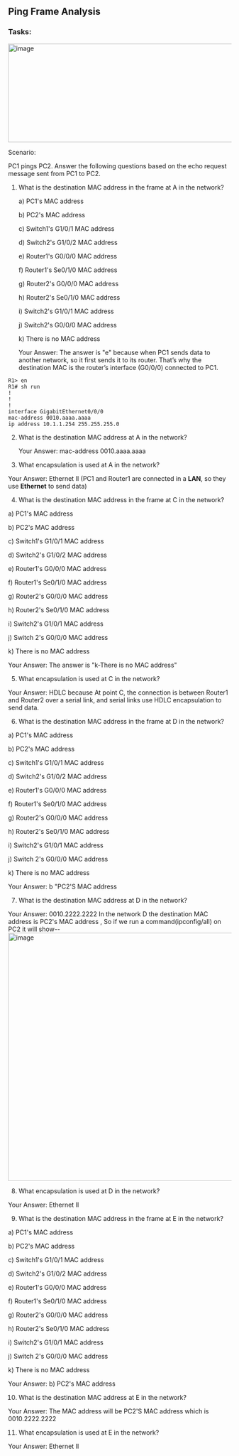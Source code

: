 ## Ping Frame Analysis

### Tasks: 

<img width="1747" height="222" alt="image" src="https://github.com/user-attachments/assets/93137423-e409-485e-a509-466713310b5d" />

Scenario:

PC1 pings PC2. Answer the following questions based on the echo request message sent from PC1 to PC2.

1) What is the destination MAC address in the frame at A in the network?
   
   a) PC1's MAC address

   b) PC2's MAC address

   c) Switch1's G1/0/1 MAC address

   d) Switch2's G1/0/2 MAC address

   e) Router1's G0/0/0 MAC address

   f) Router1's Se0/1/0 MAC address

   g) Router2's G0/0/0 MAC address

   h) Router2's Se0/1/0 MAC address

   i) Switch2's G1/0/1 MAC address

   j) Switch2's G0/0/0 MAC address

   k) There is no MAC address

   Your Answer: The answer is "e" because when PC1 sends data to another network, so it first sends it to its router. That’s why the destination MAC is the  router’s interface (G0/0/0) connected to PC1.
```
R1> en
R1# sh run
!
!
!
interface GigabitEthernet0/0/0
mac-address 0010.aaaa.aaaa
ip address 10.1.1.254 255.255.255.0
```


2) What is the destination MAC address at A in the network?
   
   Your Answer: mac-address 0010.aaaa.aaaa


3) What encapsulation is used at A in the network?

Your Answer: Ethernet II (PC1 and Router1 are connected in a **LAN**, so they use **Ethernet** to send data)


4) What is the destination MAC address in the frame at C in the network?
   
a) PC1's MAC address

b) PC2's MAC address

c) Switch1's G1/0/1 MAC address

d) Switch2's G1/0/2 MAC address

e) Router1's G0/0/0 MAC address

f) Router1's Se0/1/0 MAC address

g) Router2's G0/0/0 MAC address

h) Router2's Se0/1/0 MAC address

i) Switch2's G1/0/1 MAC address

j) Switch 2's G0/0/0 MAC address

k) There is no MAC address

Your Answer: The answer is "k-There is no MAC address" 


5) What encapsulation is used at C in the network?

Your Answer: HDLC because At point C, the connection is between Router1 and Router2 over a serial link,
and serial links use HDLC encapsulation to send data.


6) What is the destination MAC address in the frame at D in the network?
   
a) PC1's MAC address

b) PC2's MAC address

c) Switch1's G1/0/1 MAC address

d) Switch2's G1/0/2 MAC address

e) Router1's G0/0/0 MAC address

f) Router1's Se0/1/0 MAC address

g) Router2's G0/0/0 MAC address

h) Router2's Se0/1/0 MAC address

i) Switch2's G1/0/1 MAC address

j) Switch 2's G0/0/0 MAC address

k) There is no MAC address

Your Answer: b "PC2'S MAC address


7) What is the destination MAC address at D in the network?

Your Answer: 0010.2222.2222
In the network D the destination MAC address is PC2's MAC address , So if we run a command(ipconfig/all) on PC2 it will show--
<img width="991" height="559" alt="image" src="https://github.com/user-attachments/assets/ca6c86e4-f000-44a2-a1ef-b3510eb454e2" />


8) What encapsulation is used at D in the network?

Your Answer: Ethernet II


9) What is the destination MAC address in the frame at E in the network?
    
a) PC1's MAC address

b) PC2's MAC address

c) Switch1's G1/0/1 MAC address

d) Switch2's G1/0/2 MAC address

e) Router1's G0/0/0 MAC address

f) Router1's Se0/1/0 MAC address

g) Router2's G0/0/0 MAC address

h) Router2's Se0/1/0 MAC address

i) Switch2's G1/0/1 MAC address

j) Switch 2's G0/0/0 MAC address

k) There is no MAC address

Your Answer: b) PC2's MAC address


10) What is the destination MAC address at E in the network?

Your Answer: The MAC address will be PC2'S MAC address which is 0010.2222.2222


11) What encapsulation is used at E in the network?

Your Answer: Ethernet II

